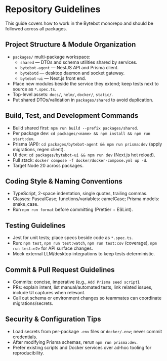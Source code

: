 # Repository Guidelines

This guide covers how to work in the Bytebot monorepo and should be followed across all packages.

## Project Structure & Module Organization

- `packages/` multi-package workspace:
  - `shared` — DTOs and schema utilities shared by services.
  - `bytebot-agent` — NestJS API and Prisma client.
  - `bytebotd` — desktop daemon and socket gateway.
  - `bytebot-ui` — Next.js front end.
- Place new modules beside the service they extend; keep tests next to source as `*.spec.ts`.
- Top-level assets: `docs/`, `helm/`, `docker/`, `static/`.
- Put shared DTOs/validation in `packages/shared` to avoid duplication.

## Build, Test, and Development Commands

- Build shared first: `npm run build --prefix packages/shared`.
- Per package dev: `cd packages/<name> && npm install && npm run start:dev`.
- Prisma (API): `cd packages/bytebot-agent && npm run prisma:dev` (apply migrations, regen client).
- UI dev: `cd packages/bytebot-ui && npm run dev` (Next.js hot reload).
- Full stack: `docker compose -f docker/docker-compose.yml up -d`.
- Target Node 20 across packages.

## Coding Style & Naming Conventions

- TypeScript, 2-space indentation, single quotes, trailing commas.
- Classes: PascalCase; functions/variables: camelCase; Prisma models: snake_case.
- Run `npm run format` before committing (Prettier + ESLint).

## Testing Guidelines

- Jest for unit tests; place specs beside code as `*.spec.ts`.
- Run: `npm test`, `npm run test:watch`, `npm run test:cov` (coverage), `npm run test:e2e` for API surface changes.
- Mock external LLM/desktop integrations to keep tests deterministic.

## Commit & Pull Request Guidelines

- Commits: concise, imperative (e.g., `Add Prisma seed script`).
- PRs: explain intent, list manual/automated tests, link related issues, include UI captures when relevant.
- Call out schema or environment changes so teammates can coordinate migrations/secrets.

## Security & Configuration Tips

- Load secrets from per-package `.env` files or `docker/.env`; never commit credentials.
- After modifying Prisma schemas, rerun `npm run prisma:dev`.
- Prefer existing scripts and Docker services over ad‑hoc tooling for reproducibility.

